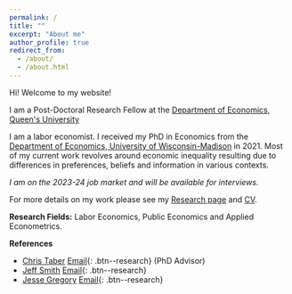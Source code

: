 ```yaml
---
permalink: /
title: ""
excerpt: "About me"
author_profile: true
redirect_from: 
  - /about/
  - /about.html
---
```


Hi! Welcome to my website!

I am a  Post-Doctoral Research Fellow at the <a href="https://www.econ.queensu.ca/" target="_blank">Department of Economics, Queen's University</a>

I am a labor economist. I received my PhD in Economics from the [Department of Economics, University of Wisconsin-Madison](https://econ.wisc.edu/) in 2021. Most of my current work revolves around economic inequality resulting due to differences in preferences, beliefs and information in various contexts. 

*I am on the 2023-24 job market and will be available for interviews.*

For more details on my work please see my [Research page](https://moshialam.github.io/research/) and [CV](/papers/Alam_MdMoshiUl_CV.pdf).

**Research Fields:**
  Labor Economics, Public Economics and Applied Econometrics.

**References**
  - [Chris Taber](https://www.ssc.wisc.edu/~ctaber/) [<i class="fa fa-envelope" style="font-size:16px"></i> Email](mailto:ctaber@ssc.wisc.edu){: .btn--research} (PhD Advisor)
  - [Jeff Smith](https://sites.google.com/site/econjeffsmith/home) [<i class="fa fa-envelope" style="font-size:16px"></i> Email](mailto:econjeff@ssc.wisc.edu){: .btn--research}
  - [Jesse Gregory](https://www.ssc.wisc.edu/~jmgregory/) [<i class="fa fa-envelope" style="font-size:16px"></i> Email](mailto:jmgregory@ssc.wisc.edu){: .btn--research}

